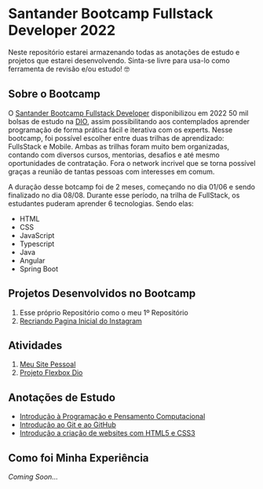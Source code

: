 # Santander Bootcamp Fullstack Developer 2022
Neste repositório estarei armazenando todas as anotações de estudo e projetos que estarei desenvolvendo. Sinta-se livre para usa-lo como ferramenta de revisão e/ou estudo! 🤓
    
## Sobre o Bootcamp
O [Santander Bootcamp Fullstack Developer](https://app.becas-santander.com/pt-BR/program/bolsas-santander-tecnologia-santander-bootcamp-2022) disponibilizou em 2022 50 mil bolsas de estudo na [DIO](https://www.dio.me/), assim possibilitando aos contemplados aprender programação de forma prática fácil e iterativa com os experts. Nesse bootcamp, foi possível escolher entre duas trilhas de aprendizado: FullsStack e Mobile. Ambas as trilhas foram muito bem organizadas, contando com diversos cursos, mentorias, desafios e até mesmo oportunidades de contratação. Fora o network incrivel que se torna possível graças a reunião de tantas pessoas com interesses em comum.
	
A duração desse botcamp foi de 2 meses, começando no dia 01/06 e sendo finalizado no dia 08/08. Durante esse período, na trilha de FullStack, os estudantes puderam aprender 6 tecnologias. Sendo elas:
	
- HTML
- CSS
- JavaScript
- Typescript
- Java
- Angular
- Spring Boot

	
## Projetos Desenvolvidos no Bootcamp	
1. Esse próprio Repositório como o meu 1º Repositório
2. [Recriando Pagina Inicial do Instagram](/Recriando-a-pagina-inicial-do-instagram/)

## Atividades
1. [Meu Site Pessoal](Meu-site-pessoal)
2. [Projeto Flexbox Dio](/Posicionando-elementos-com-flexbox-em-css/project-flexbox-dio/flex-projeto)

## Anotações de Estudo 
- [Introdução à Programação e Pensamento Computacional](https://docs.google.com/document/d/1Q18BccigwA8RCI_TUh3_IeHIC4zQFE13oQ4wb7vtLLI/edit?usp=sharing)
- [Introdução ao Git e ao GitHub](https://docs.google.com/document/d/1YmqKlbJJgVNF6e8lXOYYsaVGelLvw-Xe8gSQ68zHusY/edit)
- [Introdução a criação de websites com HTML5 e CSS3](https://docs.google.com/document/d/1tkrm6nWSPAP2aWc85TPp7JTfsZWXrkExG6oqU0yWzaA/edit?usp=sharing)

## Como foi Minha Experiência
_Coming Soon..._
